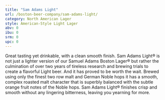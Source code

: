 ```yaml
---
title: "Sam Adams Light"
url: /boston-beer-company/sam-adams-light/
category: North American Lager
style: American-Style Light Lager
abv: 0
ibu: 0
srm: 0
upc: 0
---
```

Great tasting yet drinkable, with a clean smooth finish.  Sam Adams Light® is not just a lighter version of our Samuel Adams Boston Lager® but rather the culmination of over two years of tireless research and brewing trials to create a flavorful Light beer. And it has proved to be worth the wait. Brewed using only the finest two row malt and German Noble hops it has a smooth, complex roasted malt character that is superbly balanced with the subtle orange fruit notes of the Noble hops. Sam Adams Light® finishes crisp and smooth without any lingering bitterness, leaving you yearning for more.
